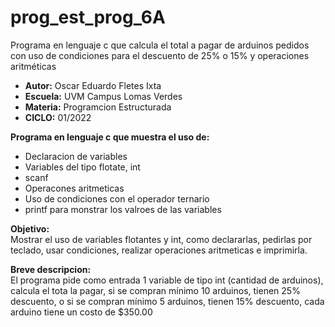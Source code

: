# prog_est_prog_6A
Programa en lenguaje c que calcula el total a pagar de arduinos pedidos con uso de condiciones para el descuento de 25% o 15% y operaciones aritméticas
* <b> Autor:</b> Oscar Eduardo Fletes Ixta
* <b> Escuela:</b> UVM Campus Lomas Verdes
* <b> Materia:</b> Programcion Estructurada
* <b> CICLO:</b> 01/2022

<b> Programa en lenguaje c que muestra el uso de:</b>
* Declaracion de variables 
* Variables del tipo flotate, int
* scanf
* Operacones aritmeticas 
* Uso de condiciones con el operador ternario
* printf para monstrar los valroes de las variables

<b> Objetivo:</b>
<br>
Mostrar el uso de variables flotantes y int, como declararlas, pedirlas por teclado, usar condiciones,
realizar operaciones aritmeticas e imprimirla.

<b> Breve descripcion:</b>
<br>
El programa pide como entrada 1 variable de tipo int (cantidad de arduinos),
calcula el tota la pagar, si se compran mínimo 10 arduinos, tienen 25% descuento, o si se compran mínimo 5 arduinos, tienen 15% descuento, cada arduino tiene un costo de $350.00

